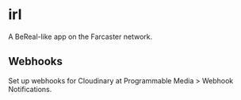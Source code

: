 # irl

A BeReal-like app on the Farcaster network.

## Webhooks

Set up webhooks for Cloudinary at Programmable Media > Webhook Notifications.
